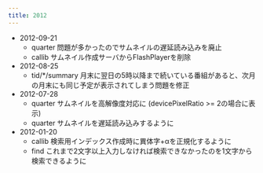 ```yaml
---
title: 2012
---
```


- 2012-09-21
    - quarter 問題が多かったのでサムネイルの遅延読み込みを廃止
    - callib サムネイル作成サーバからFlashPlayerを削除
- 2012-08-25
    - tid/*/summary 月末に翌日の5時以降まで続いている番組があると、次月の月末にも同じ予定が表示されてしまう問題を修正
- 2012-07-28
    - quarter サムネイルを高解像度対応に (devicePixelRatio >= 2の場合に表示)
    - quarter サムネイルを遅延読み込みするように
- 2012-01-20
    - callib 検索用インデックス作成時に異体字+αを正規化するように
    - find これまで2文字以上入力しなければ検索できなかったのを1文字から検索できるように
